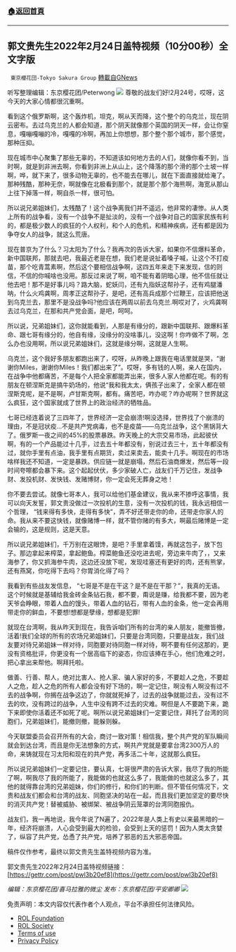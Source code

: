 ###  [:house:返回首頁](https://github.com/ourhimalayas/txt)
---


## 郭文贵先生2022年2月24日盖特视频（10分00秒）全文字版
` 東京櫻花団-Tokyo Sakura Group` [轉載自GNews](https://gnews.org/zh-hans/2061757/)

听写整理编辑：东京樱花团/Peterwong
![](https://assets.gnews.org/wp-content/uploads/2022/02/022511.png)
尊敬的战友们好!2月24号，哎呀，这今天的大家心情都很沉重啊。

看到这个俄罗斯啊，这个轰炸机，坦克，啊从天而降，这个整个的乌克兰，现在阴云密布。去过乌克兰的人都会知道，那个阴天就像那个英国的阴天一样，会让你窒息，嘎嘣嘎嘣的冷，嘎嘎的冷啊，再加上你想想，那个整个那个城市，那个感觉，那种压抑。

现在城市中心聚集了那些无辜的，不知道该如何地方去的人们，就像你看不到，当时啊，就是到非洲去啊，你看到非洲上从山上，这个降落的那个滑的那个土坡一样啊，哗，就下来了，很多动物无辜的，也不能去在哪儿，就在下面直接就给淹了。那种残酷，那种无奈，啊就像在北极看到那个，就是那个那个海熊啊，海宽从那山上往下掉落一样，啊自杀一样，很可怕。

所以说兄弟姐妹们，太残酷了！这个战争离我们并不遥远，他非常的凄惨。从人类上所有的战争看，没有一个战争不是扯淡的，没有一个战争对自己的国家民族有利的，都是极少数人的疯狂的个人权利，和个人的危机，和精神疾病，还有都是因为争夺女人的战争，就这么荒唐。

现在普京为了什么？习太阳为了什么？我再次的告诉大家，如果你不信爆料革命，新中国联邦，那就去吧，我最近老是在想，我们老是说扯着嗓子喊，让这个不打疫苗，那个吃青蒿素啊，然后这个要相信战争啊，这四五年来走下来发现，信的则信，不信的你喊啥也没用。那反过来说了啊，咱不能有着阴暗心理，他不信任就让他去吧！那不是好事儿吗？路大脑，蛇妖闫，还有九指妖这帮孙子，还有鸡腿潘呐，什么火鸡龚啊，周孝正这帮孙子，是吧，还有高兵成那个烂鞭王，应该把他送到乌克兰去，那里不是没战争吗?他应该在两周以前去乌克兰.啊哎对了，火鸡龚啊去过乌克兰，在那和共产党会面，是吧，呵呵。

所以说，兄弟姐妹们，这你就能看到，人那是有缘分的，跟新中国联邦、跟爆料革命、跟七哥有缘分的，他自有缘，没缘分的没啥事儿，没这啊！你咋做不了啊，怎么办也没用啊，所以说兄弟姐妹们，这就是缘分啊，这就是人生啊。

乌克兰，这个我好多朋友都跑出来了，哎呀，从昨晚上跟我在电话里就是哭，“谢谢你Miles，谢谢你Miles！我们都出来了”。哎呀，多有钱的人啊，亲人在国内，在战争中他都痛苦，不是每个人把全家都能弄出来，很多人家人他都在呢。有的有朋友在顿涅斯克是搞牛奶场的，他说“我和我太太，俩孩子出来了，全家人都在顿涅斯克呢，是不是啊，卢甘斯克啊，都有。痛苦吧，咋办呢？咋办呢啊？世界就这么疯狂，这个国家就成了世界上的政治经济的牺牲品。

七哥已经连着说了三四年了，世界经济一定会崩溃!啊没选择，世界找了个崩溃的理由，不是冠状疫…不是共产党病毒，也不是疫苗——乌克兰战争，这个黑锅背大了。俄罗斯一夜之间的45%的股票暴跌。昨天晚上的大宗交易市场，此起彼伏啊，有的一个产品能过十几手，过去五十年都没有，别说过去三十，五十年都没有过，就你手里有点油，我手里有点期货，卖过来卖去，能卖十几手。啊现在的市场啥样我还不知道，一定是暴跌。供应链一就是崩塌，然后石油商爆发，然后等一段时间夸嚓都会暴下来。这个起起伏伏，多少家破人亡，战友们千万记住，发战争财、发投机财、发快钱、发赌博财，你一定会死无葬身之地！

你不要去尝试。就像七哥本人，我可以给他们基金建议，我从来不掺呼这事情，我可以向天发誓，郭文贵没做过一次投机的生意，没有一次投机的钱，我永远相信一个哲理， “钱来得有多快，走得有多快”，弄不好还带走你的命，还带走你家人的命。我从来不要这快钱，就像赌博一样，就不管你赌的有多大，啊最后赌博是一定会输的，这是规则，这是天意。

所以说兄弟姐妹们，千万别在这眼馋，是吧？手里拿着馍，再就这包子，放下包子。那边拿起来榨菜，拿起鲍鱼。榨菜鲍鱼还没吃进去呢，旁边来牛肉了，，又来海参了，你又抓海参牛肉，这边还没放下呢，发现哇塞还有更好的肉，还有熊掌，还有燕窝，你吃得下去吗？你胃消化得了吗？

我看到有些战友发信息， “七哥是不是在干这？是不是在干那？”，我真的无语。这个时候就是基辅给我金砖金条钻石我，都不要，甭说是赚，给我都不要，因为老天爷会睁眼，带着人血的馒头，带着人血的钻石，带有人血的金条，他一定会再用带走你的鲜血，不要想!想都是孽缘，想都是犯罪!

就现在台湾啊，我从昨天到现在，我告诉咱们所有的台湾的亲人朋友，能撤皆撤，活着!我们全球的所有的农场兄弟姐妹们，只要是台湾同胞，只要是战友，我们战友要对待兄弟姐妹一样对待，同胞要对待同胞一样对待，啊不要有任何这那的，更没有资格批评，你更没有一个居高临下的姿态，你应该捧在手心，他们危难之时，把心拿出来帮他。啊拜托啦。

做善、行善、帮人，绝对比害人、抢人家、骗人家好的多，不要趁人之危，不要趁人之危，趁人之危的所有人都会没有好下场的，啊一定记住，啊没有人啊没有过不去的战争啊，你搁在战争这边了，你就就死掉了，过去的战争就能过去，没有过不去的坎，没有跨过的战争，人生中没有跨不过去的灾难。啊但是人不要跪下来，跪下来即使你活着还不如死了呢。啊所以说兄弟姐妹们一定要记住，拜托了台湾的同胞们，兄弟姐妹们，能撤则撤，能躲则躲。

今天联盟委员会召开所有的大会，商讨一致对策！相信我，整个共产党的军队瞬间就会到达台湾，而且是你无法想象的方式，啊共产党就是要拿台湾2300万人的命，来铸就现在习太阳和现在的共产党，再多活二十年，这就那么疯狂。

所以说兄弟姐妹们一定要记住，要认真，七哥很严肃的告诉大家，我尽了我的所能了啊，啊我尽了我的所能了，我能做的也就这么多了，我能做的也就这么多了，其他的就得靠台湾的兄弟姐妹，你们的修行，和你们的判断。但不管任何情况下，文贵和战友们都会和台湾的战友、同胞坚决的站在一起，而且我们更加坚定的要尽快的消灭共产党！替被威胁、被绑架、被战争阴云笼罩的台湾同胞报仇。

战友们，我一再地说，我今年说了N遍了，2022年是人类上有史以来最黑暗的一年，经济将崩溃，人心会受到最大的检验，会受到上天的惩罚！因为人类太贪婪了，纵容了共产党，怂恿了共产党，培养了邪恶的五大邪恶帝国。

稿件仅作参考，最终以郭文贵先生盖特视频内容为准。

郭文贵先生2022年2月24日盖特视频链接：[https://gettr.com/post/pwl3b20ef8](https://gettr.com/post/pwl3b20ef8)

*编辑：东京樱花团/喜马拉雅的微尘
发布：东京樱花团/平安卿卿*
![](https://assets.gnews.org/wp-content/uploads/2022/02/IMG_0887.jpg)
 

免责声明：本文内容仅代表作者个人观点，平台不承担任何法律风险。

- [ROL Foundation](https://rolfoundation.org/)
- [ROL Society](https://rolsociety.org/)
- [Terms of use](https://gnews.org/terms-of-use-3/)
- [Privacy Policy](https://gnews.org/privacy-policy/)
